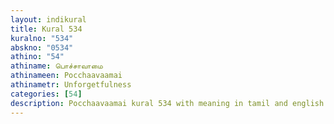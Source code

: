 ```yaml
---
layout: indikural
title: Kural 534
kuralno: "534"
abskno: "0534"
athino: "54"
athiname: பொச்சாவாமை
athinameen: Pocchaavaamai
athinametr: Unforgetfulness
categories: [54]
description: Pocchaavaamai kural 534 with meaning in tamil and english 
---
```


